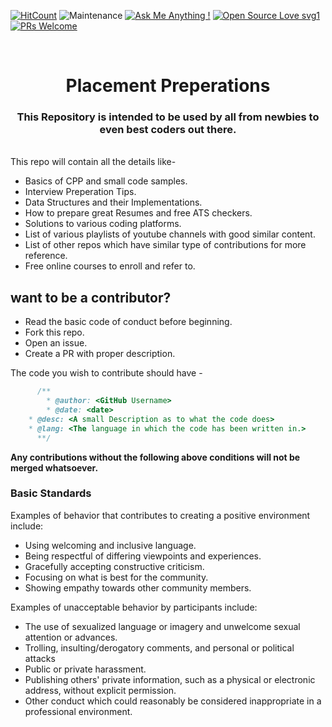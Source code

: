 [![HitCount](http://hits.dwyl.io/GodsEye-07/Placement-Preparations.svg)](http://hits.dwyl.io/GodsEye-07/Placement-Preparations) ![Maintenance](https://img.shields.io/badge/Maintained%3F-yes-green.svg)
[![Ask Me Anything !](https://img.shields.io/badge/Ask%20me-anything-1abc9c.svg)](https://GitHub.com/GodsEye-07)
[![Open Source Love svg1](https://badges.frapsoft.com/os/v1/open-source.svg?v=103)](https://github.com/ellerbrock/open-source-badges/)
[![PRs Welcome](https://img.shields.io/badge/PRs-welcome-brightgreen.svg?style=flat-square)](http://makeapullrequest.com)

<br />
<h1 align="center">
  Placement Preperations
</h1>
<p align="center">
  <h3 align="center">This Repository is intended to be used by all from newbies to even best coders out there.</h3>
  <br />
  This repo will contain all the details like-
  <ul>
    <li>Basics of CPP and small code samples.</li>
    <li>Interview Preperation Tips.</li>
    <li>Data Structures and their Implementations.</li>
    <li>How to prepare great Resumes and free ATS checkers.</li>
    <li>Solutions to various coding platforms.</li>
    <li>List of various playlists of youtube channels with good similar content.</li>
    <li>List of other repos which have similar type of contributions for more reference.</li>
		<li>Free online courses to enroll and refer to.</li>    
  </ul>
</p>

## want to be a contributor?
* Read the basic code of conduct before beginning.
* Fork this repo.
* Open an issue.
* Create a PR with proper description.

The code you wish to contribute should have - 
```cpp  
      /**
        * @author: <GitHub Username>
        * @date: <date>
	* @desc: <A small Description as to what the code does>
	* @lang: <The language in which the code has been written in.>
      **/
```
**Any contributions without the following above conditions will not be merged whatsoever.**

### Basic Standards

Examples of behavior that contributes to creating a positive environment
include:

* Using welcoming and inclusive language.
* Being respectful of differing viewpoints and experiences.
* Gracefully accepting constructive criticism.
* Focusing on what is best for the community.
* Showing empathy towards other community members.

Examples of unacceptable behavior by participants include:

* The use of sexualized language or imagery and unwelcome sexual attention or
advances.
* Trolling, insulting/derogatory comments, and personal or political attacks
* Public or private harassment.
* Publishing others' private information, such as a physical or electronic
  address, without explicit permission.
* Other conduct which could reasonably be considered inappropriate in a
  professional environment.
